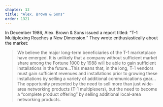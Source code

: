 ```yaml
---
chapter: 13
title: "Alex. Brown & Sons"
order: 1321
---
```


In December 1986, Alex. Brown & Sons issued a report titled: “T-1 Multiplexing Reaches a New Dimension.” They wrote enthusiastically about the market:

>We believe the major long-term beneficiaries of the T-1 marketplace have emerged. It is unlikely that a company without sufficient market share among the Fortune 1000 by 1988 will be able to gain sufficient installations in the future…This means that, in the long, T-1 vendors must gain sufficient revenues and installations prior to growing these installations by selling a variety of additional communications gear... The opportunity presented by the need to sell more than just wide-area networking products (T-1 multiplexers), but the need to become a “complete product offering” by selling additional local-area networking products.
